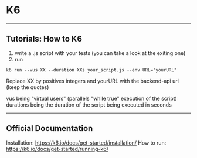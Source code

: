 # K6

----------
## Tutorials: How to K6

1) write a .js script with your tests (you can take a look at the exiting one)
2) run 
```
k6 run --vus XX --duration XXs your_script.js --env URL="yourURL"
```
Replace XX by positives integers and yourURL with the backend-api url (keep the quotes)

vus being "virtual users" (parallels "while true" execution of the script)
durations being the duration of the script being executed in seconds

----------
## Official Documentation
Installation: https://k6.io/docs/get-started/installation/
How to run: https://k6.io/docs/get-started/running-k6/